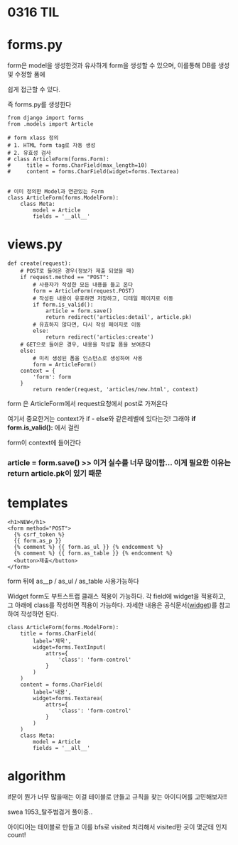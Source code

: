 # 0316 TIL



# forms.py

form은 model을 생성한것과 유사하게 form을 생성할 수 있으며, 이를통해 DB를 생성 및 수정할 폼에

쉽게 접근할 수 있다. 

즉 forms.py를 생성한다



```
from django import forms
from .models import Article

# form xlass 정의
# 1. HTML form tag로 자동 생성
# 2. 유효성 검사
# class ArticleForm(forms.Form):
#     title = forms.CharField(max_length=10)
#     content = forms.CharField(widget=forms.Textarea)


# 이미 정의한 Model과 연관있는 Form
class ArticleForm(forms.ModelForm):
    class Meta:
        model = Article
        fields = '__all__'
```



# views.py

```
def create(request):
    # POST로 들어온 경우(정보가 제출 되었을 때)
    if request.method == "POST":
        # 사용자가 작성한 모든 내용을 들고 온다
        form = ArticleForm(request.POST)
        # 작성된 내용이 유효하면 저장하고, 디테일 페이지로 이동
        if form.is_valid():
            article = form.save()
            return redirect('articles:detail', article.pk)
        # 유효하지 않다면, 다시 작성 페이지로 이동
        else:
            return redirect('articles:create')
    # GET으로 들어온 경우, 내용을 작성할 폼을 보여준다
    else:
        # 미리 생성된 폼을 인스턴스로 생성하여 사용
        form = ArticleForm()
    context = {
        'form': form
    }
        return render(request, 'articles/new.html', context)
```



form 은 ArticleForm에서 request요청에서 post로 가져온다

여기서 중요한거는  context가 if - else와 같은레벨에 있다는것! 그래야 **if form.is_valid():** 에서 걸린

form이 context에 들어간다

### article = form.save() >> 이거 실수를 너무 많이함...  이게 필요한 이유는 return article.pk이 있기 때문 



# templates

```
<h1>NEW</h1>
<form method="POST">
  {% csrf_token %}
  {{ form.as_p }}
  {% comment %} {{ form.as_ul }} {% endcomment %}
  {% comment %} {{ form.as_table }} {% endcomment %}
  <button>제출</button>
</form>
```

form 뒤에 as__p / as_ul / as_table 사용가능하다



Widget form도 부트스트랩 클래스 적용이 가능하다. 각 field에 widget을 적용하고, 그 아래에 class를 작성하면 적용이 가능하다. 자세한 내용은 공식문서([widget](https://docs.djangoproject.com/en/3.1/ref/forms/widgets/))를 참고하여 작성하면 된다.

```
class ArticleForm(forms.ModelForm):
    title = forms.CharField(
        label='제목',
        widget=forms.TextInput(
            attrs={
                'class': 'form-control'
            }
        )
    )
    content = forms.CharField(
        label='내용',
        widget=forms.Textarea(
            attrs={
                'class': 'form-control'
            }
        )
    )
    class Meta:
        model = Article
        fields = '__all__'
```

 





# algorithm

if문이 뭔가 너무 많을때는 이걸 테이블로 만들고 규칙을 찾는 아이디어를 고민해보자!!

swea 1953_탈주범검거 풀이중..

아이디어는 테이블로 만들고 이를 bfs로 visited 처리해서 visited한 곳이 몇군데 인지 count!







